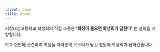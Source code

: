 ```yaml
---
layout: page
title: About
---
```


거창대성고등학교 학생회의 직접 소통은
**'학생이 물으면 학생회가 답한다'**
는 철학을 지향합니다.

학교 현안에 관련하여 학생들 여러분의 목소리가 담긴 청원에
학생회가 답하겠습니다.
